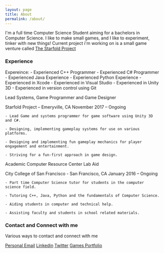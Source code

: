 ```yaml
---
layout: page
title: About
permalink: /about/
---
```


I'm a full time Computer Science Student aiming for a bachelors in Computer Science.
I like to make small games, and I like to experiment, tinker with new things!
Current project i'm working on is a small game venture called [The Starfold Project](https://twitter.com/starfoldproject)

### Experience

Expereince:
    - Experienced C++ Programmer
    - Experienced C# Programmer
    - Experienced Java Experience
    - Experienced Python Experience
    - Experienced in Xcode
    - Experienced in Visual Studio
    - Experienced in Unity 3D
    - Experienced in version control using Git




Lead Systems, Game Programmer and Game Designer

Starfold Project – Emeryville, CA					November 2017 – Ongoing

    - Lead Game and systems programmer for game software using Unity 3D and C#.

    - Designing, implementing gameplay systems for use on various platforms.

    - Designing and implementing fun gameplay mechanics for player engagement and entertainment.

    - Striving for a fun-first approach in game design.


Academic Computer Resource Center Lab Aid

City College of San Francisco - San Francisco, CA		January 2016 – Ongoing

    - Part time Computer Science tutor for students in the computer science field.

    - Tutoring C++, Java, Python and the fundamentals of Computer Science.

    - Aiding students in computer and technical help.

    - Assisting faculty and students in school related materials.


### Contact and Connect with me

Various ways to contact and connect with me

[Personal Email](sindiewen@gmail.com)
[Linkedin](https://www.linkedin.com/in/rachel-vancleave-01038b89/)
[Twitter](https://twitter.com/Sindiewen)
[Games Portfolio](https://sindiewen.itch.io/)
